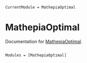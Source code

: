 ```@meta
CurrentModule = MathepiaOptimal
```

# MathepiaOptimal

Documentation for [MathepiaOptimal](https://github.com/JuliaEpi/MathepiaOptimal.jl).

```@index
```

```@autodocs
Modules = [MathepiaOptimal]
```
